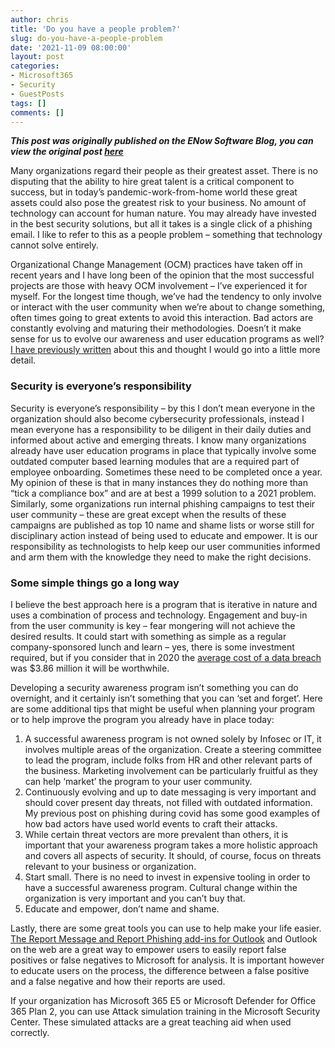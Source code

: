 ```yaml
---
author: chris
title: 'Do you have a people problem?'
slug: do-you-have-a-people-problem
date: '2021-11-09 08:00:00'
layout: post
categories:
- Microsoft365
- Security
- GuestPosts
tags: []
comments: []
---
```


*__This post was originally published on the ENow Software Blog, you can view the original post [here](https://www.enowsoftware.com/solutions-engine/office-365-security-do-you-have-a-people-problem)__*

Many organizations regard their people as their greatest asset. There is no disputing that the ability to hire great talent is a critical component to success, but in today’s pandemic-work-from-home world these great assets could also pose the greatest risk to your business. No amount of technology can account for human nature. You may already have invested in the best security solutions, but all it takes is a single click of a phishing email. I like to refer to this as a people problem – something that technology cannot solve entirely.

Organizational Change Management (OCM) practices have taken off in recent years and I have long been of the opinion that the most successful projects are those with heavy OCM involvement – I’ve experienced it for myself. For the longest time though, we’ve had the tendency to only involve or interact with the user community when we’re about to change something, often times going to great extents to avoid this interaction. Bad actors are constantly evolving and maturing their methodologies.  Doesn’t it make sense for us to evolve our awareness and user education programs as well? [I have previously written](https://www.enowsoftware.com/solutions-engine/thanks-for-all-the-phish) about this and thought I would go into a little more detail.

### Security is everyone’s responsibility

Security is everyone’s responsibility – by this I don’t mean everyone in the organization should also become cybersecurity professionals, instead I mean everyone has a responsibility to be diligent in their daily duties and informed about active and emerging threats. I know many organizations already have user education programs in place that typically involve some outdated computer based learning modules that are a required part of employee onboarding. Sometimes these need to be completed once a year. My opinion of these is that in many instances they do nothing more than “tick a compliance box” and are at best a 1999 solution to a 2021 problem. Similarly, some organizations run internal phishing campaigns to test their user community – these are great except when the results of these campaigns are published as top 10 name and shame lists or worse still for disciplinary action instead of being used to educate and empower. It is our responsibility as technologists to help keep our user communities informed and arm them with the knowledge they need to make the right decisions.

### Some simple things go a long way

I believe the best approach here is a program that is iterative in nature and uses a combination of process and technology. Engagement and buy-in from the user community is key – fear mongering will not achieve the desired results. It could start with something as simple as a regular company-sponsored lunch and learn – yes, there is some investment required, but if you consider that in 2020 the [average cost of a data breach](https://www.ibm.com/security/data-breach) was $3.86 million it will be worthwhile.

Developing a security awareness program isn’t something you can do overnight, and it certainly isn’t something that you can ‘set and forget’. Here are some additional tips that might be useful when planning your program or to help improve the program you already have in place today:

1. A successful awareness program is not owned solely by Infosec or IT, it involves multiple areas of the organization. Create a steering committee to lead the program, include folks from HR and other relevant parts of the business. Marketing involvement can be particularly fruitful as they can help ‘market’ the program to your user community.
2. Continuously evolving and up to date messaging is very important and should cover present day threats, not filled with outdated information. My previous post on phishing during covid has some good examples of how bad actors have used world events to craft their attacks.
3. While certain threat vectors are more prevalent than others, it is important that your awareness program takes a more holistic approach and covers all aspects of security. It should, of course, focus on threats relevant to your business or organization.
4. Start small.  There is no need to invest in expensive tooling in order to have a successful awareness program. Cultural change within the organization is very important and you can’t buy that.
5. Educate and empower, don’t name and shame.

Lastly, there are some great tools you can use to help make your life easier. [The Report Message and Report Phishing add-ins for Outlook](https://docs.microsoft.com/en-us/microsoft-365/security/office-365-security/enable-the-report-message-add-in) and Outlook on the web are a great way to empower users to easily report false positives or false negatives to Microsoft for analysis. It is important however to educate users on the process, the difference between a false positive and a false negative and how their reports are used.

If your organization has Microsoft 365 E5 or Microsoft Defender for Office 365 Plan 2, you can use Attack simulation training in the Microsoft Security Center. These simulated attacks are a great teaching aid when used correctly.
